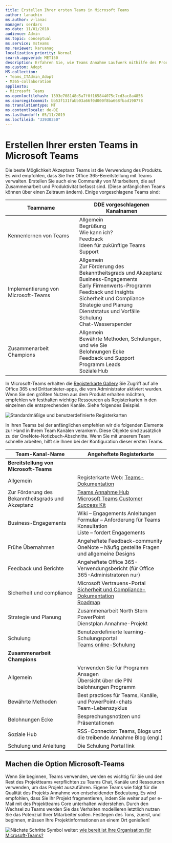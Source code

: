 ```yaml
---
title: Erstellen Ihrer ersten Teams in Microsoft Teams
author: lanachin
ms.author: v-lanac
manager: serdars
ms.date: 11/01/2018
audience: Admin
ms.topic: conceptual
ms.service: msteams
ms.reviewer: karuanag
localization_priority: Normal
search.appverid: MET150
description: Erfahren Sie, wie Teams Annahme Laufwerk mithilfe des Produkts.
ms.custom: Adopt
MS.collection:
- Teams_ITAdmin_Adopt
- M365-collaboration
appliesto:
- Microsoft Teams
ms.openlocfilehash: 1393e708148d5a7f0f165844075c7cd3ac8a4856
ms.sourcegitcommit: bb53f131fabb03a66f0d000f8ba668fbad190778
ms.translationtype: MT
ms.contentlocale: de-DE
ms.lasthandoff: 05/11/2019
ms.locfileid: "33930350"
---
```

# <a name="create-your-first-teams-in-microsoft-teams"></a>Erstellen Ihrer ersten Teams in Microsoft Teams

Die beste Möglichkeit Akzeptanz Teams ist die Verwendung des Produkts. Es wird empfohlen, dass Sie Ihre Office 365-Bereitstellung mit Teams verwalten. Erstellen Sie auch eine Community von Mitarbeitern, die auf Zusammenarbeit und Produktivität befasst sind. (Diese anfänglichen Teams können über einen Zeitraum ändern). Einige vorgeschlagene Teams sind:

| Teamname | DDE vorgeschlagenen Kanalnamen |
| --------- | ---------------------- |
| Kennenlernen von Teams | Allgemein</br> Begrüßung</br> Wie kann ich?</br>Feedback </br> Ideen für zukünftige Teams </br> Support |
| Implementierung von Microsoft-Teams | Allgemein <br/> Zur Förderung des Bekanntheitsgrads und Akzeptanz <br/> Business-Engagements <br/> Early Firmenwerts-Programm <br/> Feedback und Insights <br/> Sicherheit und Compliance <br/> Strategie und Planung <br/> Dienststatus und Vorfälle <br/> Schulung <br/> Chat-Wasserspender |
| Zusammenarbeit Champions | Allgemein <br/> Bewährte Methoden, Schulungen, und wie Sie <br/> Belohnungen Ecke <br/> Feedback und Support <br/> Programm Leads <br/> Soziale Hub |

In Microsoft-Teams erhalten die [Registerkarte Gallery](https://docs.microsoft.com/en-us/microsoftteams/platform/concepts/tabs/tabs-overview) Sie Zugriff auf alle Office 365 und Drittanbieter-apps, die vom Administrator aktiviert wurden. Wenn Sie den größten Nutzen aus dem Produkt erhalten möchten, empfehlen wir festhalten wichtige Ressourcen als Registerkarten in den einzelnen die entsprechenden Kanäle. Siehe folgendes Beispiel.

![Standardmäßige und benutzerdefinierte Registerkarten](media/teams-adoption-tab-example.png)

In Ihren Teams bei der anfänglichen empfehlen wir die folgenden Elemente zur Hand in Ihrem Team Kanälen verankern. Diese Objekte sind zusätzlich zu der OneNote-Notizbuch-Abschnitte. Wenn Sie mit unserem Team schnelle arbeiten, hilft sie Ihnen bei der Konfiguration dieser ersten Teams. 

|Team-Kanal-Name | Angeheftete Registerkarte |
|----------------- | ---------- |
| **Bereitstellung von Microsoft-Teams** ||
| Allgemein | Registerkarte Web: [Teams-Dokumentation](https://aka.ms/SuccessWithTeams) |
| Zur Förderung des Bekanntheitsgrads und Akzeptanz | [Teams Annahme Hub](https://aka.ms/DriveTeamsAdoption)<br/>[Microsoft Teams Customer Success Kit](https://download.microsoft.com/download/A/E/9/AE984CD4-CF4B-41E7-9ABD-6735E3F01897/MicrosoftTeamsCustomerSuccessKit.zip)|
| Business-Engagements | Wiki – Engagements Anleitungen<br/>Formular – Anforderung für Teams Konsultation<br/>Liste – fordert Engagements |
|Frühe Übernahmen | Angeheftete Feedback-community <br/> OneNote – häufig gestellte Fragen und allgemeine Designs |
| Feedback und Berichte | Angeheftete Office 365-Verwendungsbericht (für Office 365-Administratoren nur) |
| Sicherheit und compliance | Microsoft Vertrauens-Portal <br/> [Sicherheit und Compliance-Dokumentation](https://docs.microsoft.com/en-us/office365/securitycompliance/index)<br/> [Roadmap](https://docs.microsoft.com/office365/securitycompliance/security-roadmap) |
| Strategie und Planung | Zusammenarbeit North Stern PowerPoint <br/> Dienstplan Annahme-Projekt |
| Schulung | Benutzerdefinierte learning-Schulungsportal <br/> [Teams online-Schulung](https://aka.ms/TeamsTraining) |
| **Zusammenarbeit Champions**|  |
| Allgemein | Verwenden Sie für Programm Ansagen <br/> Übersicht über die PIN belohnungen Programm |
| Bewährte Methoden | Best practices für Teams, Kanäle, und PowerPoint-chats <br/> Team-Lebenszyklus |
| Belohnungen Ecke | Besprechungsnotizen und Präsentationen |
| Soziale Hub | RSS-Connector: Teams, Blogs und die treibende Annahme Blog (engl.) |
| Schulung und Anleitung | Die Schulung Portal link |

## <a name="making-the-switch-to-microsoft-teams"></a>Machen die Option Microsoft-Teams

Wenn Sie beginnen, Teams verwenden, werden es wichtig für Sie und den Rest des Projektteams verpflichten zu Teams Chat, Kanäle und Ressourcen verwenden, um das Projekt auszuführen. Eigene Teams wie folgt für die Qualität des Projekts Annahme von entscheidender Bedeutung. Es wird empfohlen, dass Sie Ihr Projekt fragmentieren, indem Sie weiter auf per e-Mail mit des Projektteams Core unterhalten widerstehen. Durch den Wechsel zu Teams werden Sie das Verhalten modellieren letztlich nutzen Sie das Potenzial Ihrer Mitarbeiter sollen. Festlegen des Tons, zuerst, und beginnen, müssen Ihre Projektinformationen an einem Ort genießen!  

![Nächste Schritte Symbol](media/teams-adoption-next-icon.png) weiter: [wie bereit ist Ihre Organisation für Microsoft-Teams?](teams-adoption-assess-readiness.md)
